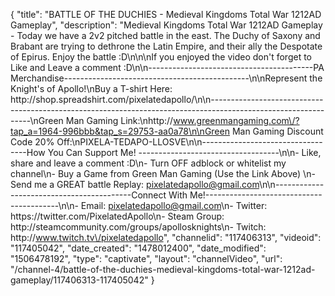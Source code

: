 {
    "title": "BATTLE OF THE DUCHIES - Medieval Kingdoms Total War 1212AD Gameplay",
    "description": "Medieval Kingdoms Total War 1212AD Gameplay - Today we have a 2v2 pitched battle in the east.  The Duchy of Saxony and Brabant are trying to dethrone the Latin Empire, and their ally the Despotate of Epirus.  Enjoy the battle :D\n\n\nIf you enjoyed the video don't forget to Like and Leave a comment :D\n\n-----------------------------------------PA Merchandise----------------------------------------------\n\nRepresent the Knight's of Apollo!\nBuy a T-shirt Here: http:\/\/shop.spreadshirt.com\/pixelatedapollo\/\n\n---------------------------------------------------------------------------------------------------------------\nGreen Man Gaming Link:\nhttp:\/\/www.greenmangaming.com\/?tap_a=1964-996bbb&tap_s=29753-aa0a78\n\nGreen Man Gaming Discount Code 20% Off:\nPIXELA-TEDAPO-LLOSVE\n\n----------------------------------How You Can Support Me! -----------------------------------\n\n- Like, share and leave a comment :D\n- Turn OFF adblock or whitelist my channel\n- Buy a Game from Green Man Gaming (Use the Link Above) \n- Send me a GREAT battle Replay: pixelatedapollo@gmail.com\n\n------------------------------------------Connect With Me!-----------------------------------------\n\n- Email: pixelatedapollo@gmail.com\n- Twitter: https:\/\/twitter.com\/PixelatedApollo\n- Steam Group:  http:\/\/steamcommunity.com\/groups\/apollosknights\n- Twitch: http:\/\/www.twitch.tv\/pixelatedapollo",
    "channelid": "117406313",
    "videoid": "117405042",
    "date_created": "1478012400",
    "date_modified": "1506478192",
    "type": "captivate",
    "layout": "channelVideo",
    "url": "\/channel-4\/battle-of-the-duchies-medieval-kingdoms-total-war-1212ad-gameplay\/117406313-117405042"
}